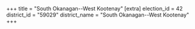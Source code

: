 +++
title = "South Okanagan--West Kootenay"
[extra]
election_id = 42
district_id = "59029"
district_name = "South Okanagan--West Kootenay"
+++
